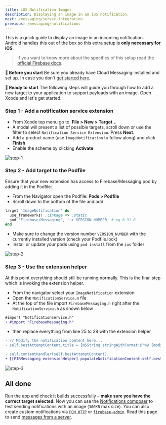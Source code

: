 ```yaml
---
title: iOS Notification Images
description: Displaying an image in an iOS notification.
next: /messaging/server-integration
previous: /messaging/notifications
---
```


This is a quick guide to display an image in an incoming notification. Android handles this out of the box so this extra setup is **only necessary for iOS**.

> If you want to know more about the specifics of this setup read the [official Firebase docs](https://firebase.google.com/docs/cloud-messaging/ios/send-image).

**🚨 Before you start**
Be sure you already have Cloud Messaging installed and set up. In case you don't [get started here](/messaging/usage).

**🏁 Ready to start**
The following steps will guide you through how to add a new target to your application to support payloads with an image. Open Xcode and let's get started.

### Step 1 - Add a notification service extension

- From Xcode top menu go to: **File > New > Target...**
- A modal will present a list of possible targets, scroll down or use the filter to select `Notification Service Extension`. Press **Next**.
- Add a product name (use `ImageNotification` to follow along) and click **Finish**
- Enable the scheme by clicking **Activate**

![step-1](/assets/docs/messaging/ios-notification-images-step-1.gif)

### Step 2 - Add target to the Podfile

Ensure that your new extension has access to Firebase/Messaging pod by adding it in the Podfile:

- From the Navigator open the Podfile: **Pods > Podfile**
- Scroll down to the bottom of the file and add

```Ruby
target 'ImageNotification' do
  use_frameworks! :linkage => :static
  pod 'Firebase/Messaging', '~> VERSION_NUMBER' # eg 6.31.0
end
```

- Make sure to change the version number `VERSION_NUMBER` with the currently installed version (check your Podfile.lock)
- Install or update your pods using `pod install` from the `ios` folder

![step-2](/assets/docs/messaging/ios-notification-images-step-2.gif)

### Step 3 - Use the extension helper

At this point everything should still be running normally. This is the final step which is invoking the extension helper.

- From the navigator select your `ImageNotification` extension
- Open the `NotificationService.m` file
- At the top of the file import `FirebaseMessaging.h` right after the `NotificationService.h` as shown below

```diff
#import "NotificationService.h"
+ #import "FirebaseMessaging.h"
```

- then replace everything from line 25 to 28 with the extension helper

```diff
- // Modify the notification content here...
- self.bestAttemptContent.title = [NSString stringWithFormat:@"%@ [modified]", self.bestAttemptContent.title];

- self.contentHandler(self.bestAttemptContent);
+ [[FIRMessaging extensionHelper] populateNotificationContent:self.bestAttemptContent withContentHandler:contentHandler];
```

![step-3](/assets/docs/messaging/ios-notification-images-step-3.gif)

## All done

Run the app and check it builds successfully – **make sure you have the correct target selected**. Now you can use the [Notifications composer](https://console.firebase.google.com/u/0/project/_/notification) to test sending notifications with an image (`300KB` max size). You can also create custom notifications via [`FCM HTTP`](https://firebase.google.com/docs/cloud-messaging/http-server-ref) or [`firebase-admin`](https://www.npmjs.com/package/firebase-admin). Read this page to send [messages from a server](/messaging/server-integration).
